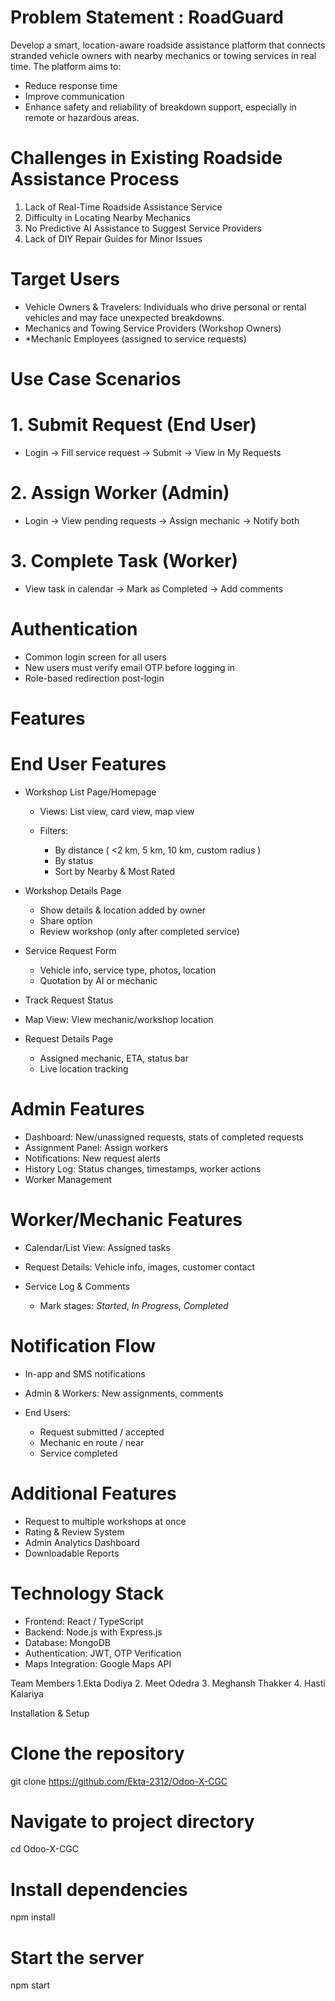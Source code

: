 # Problem Statement :  RoadGuard

Develop a smart, location-aware roadside assistance platform that connects stranded vehicle owners with nearby mechanics or towing services in real time.
The platform aims to:

* Reduce response time
* Improve communication
* Enhance safety and reliability of breakdown support, especially in remote or hazardous areas.

# Challenges in Existing Roadside Assistance Process

1. Lack of Real-Time Roadside Assistance Service
2. Difficulty in Locating Nearby Mechanics
3. No Predictive AI Assistance to Suggest Service Providers
4. Lack of DIY Repair Guides for Minor Issues


# Target Users

* Vehicle Owners & Travelers: Individuals who drive personal or rental vehicles and may face unexpected breakdowns.
* Mechanics and Towing Service Providers (Workshop Owners)
* *Mechanic Employees (assigned to service requests)


# Use Case Scenarios

# 1. Submit Request (End User)

* Login → Fill service request → Submit → View in My Requests

# 2. Assign Worker (Admin)

* Login → View pending requests → Assign mechanic → Notify both

# 3. Complete Task (Worker)

* View task in calendar → Mark as Completed → Add comments

# Authentication

* Common login screen for all users
* New users must verify email OTP before logging in
* Role-based redirection post-login

# Features

# End User Features

* Workshop List Page/Homepage

  * Views: List view, card view, map view
  * Filters:

    * By distance ( <2 km, 5 km, 10 km, custom radius )
    * By status
    * Sort by Nearby & Most Rated
* Workshop Details Page

  * Show details & location added by owner
  * Share option
  * Review workshop (only after completed service)
* Service Request Form

  * Vehicle info, service type, photos, location
  * Quotation by AI or mechanic
* Track Request Status
* Map View: View mechanic/workshop location
* Request Details Page

  * Assigned mechanic, ETA, status bar
  * Live location tracking


# Admin Features

* Dashboard: New/unassigned requests, stats of completed requests
* Assignment Panel: Assign workers
* Notifications: New request alerts
* History Log: Status changes, timestamps, worker actions
* Worker Management

# Worker/Mechanic Features

* Calendar/List View: Assigned tasks
* Request Details: Vehicle info, images, customer contact
* Service Log & Comments

  * Mark stages: *Started*, *In Progress*, *Completed*



# Notification Flow

* In-app and SMS notifications
* Admin & Workers: New assignments, comments
* End Users:

  * Request submitted / accepted
  * Mechanic en route / near
  * Service completed


# Additional Features

* Request to multiple workshops at once
* Rating & Review System
* Admin Analytics Dashboard
* Downloadable Reports



# Technology Stack

* Frontend: React / TypeScript
* Backend: Node.js with Express.js
* Database: MongoDB
* Authentication: JWT, OTP Verification
* Maps Integration: Google Maps API


Team Members
1.Ekta Dodiya
2. Meet Odedra
3. Meghansh Thakker
4. Hasti Kalariya


Installation & Setup
# Clone the repository
git clone https://github.com/Ekta-2312/Odoo-X-CGC

# Navigate to project directory
cd Odoo-X-CGC

# Install dependencies
npm install

# Start the server
npm start

